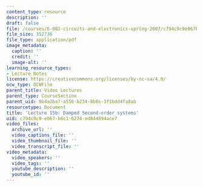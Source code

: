 ```yaml
---
content_type: resource
description: ''
draft: false
file: /courses/6-002-circuits-and-electronics-spring-2007/c794c9c9e067b6c16274ed844894ace7_6002_l15b.pdf
file_size: 352736
file_type: application/pdf
image_metadata:
  caption: ''
  credit: ''
  image-alt: ''
learning_resource_types:
- Lecture Notes
license: https://creativecommons.org/licenses/by-nc-sa/4.0/
ocw_type: OCWFile
parent_title: Video Lectures
parent_type: CourseSection
parent_uid: 9b4a2ba7-a556-b234-8b0c-3f1bdd4fa8ab
resourcetype: Document
title: 'Lecture 15b: Damped Second-order systems'
uid: c794c9c9-e067-b6c1-6274-ed844894ace7
video_files:
  archive_url: ''
  video_captions_file: ''
  video_thumbnail_file: ''
  video_transcript_file: ''
video_metadata:
  video_speakers: ''
  video_tags: ''
  youtube_description: ''
  youtube_id: ''
---
```

